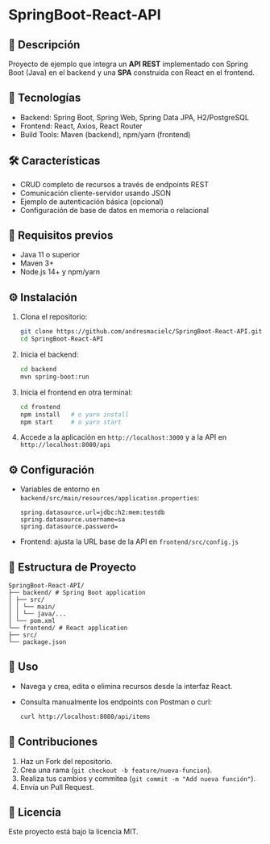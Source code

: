 # SpringBoot-React-API

## 📄 Descripción

Proyecto de ejemplo que integra un **API REST** implementado con Spring Boot (Java) en el backend y una **SPA** construida con React en el frontend.

## 🚀 Tecnologías

* Backend: Spring Boot, Spring Web, Spring Data JPA, H2/PostgreSQL
* Frontend: React, Axios, React Router
* Build Tools: Maven (backend), npm/yarn (frontend)

## 🛠️ Características

* CRUD completo de recursos a través de endpoints REST
* Comunicación cliente-servidor usando JSON
* Ejemplo de autenticación básica (opcional)
* Configuración de base de datos en memoria o relacional

## 🚀 Requisitos previos

* Java 11 o superior
* Maven 3+
* Node.js 14+ y npm/yarn

## ⚙️ Instalación

1. Clona el repositorio:

   ```bash
   git clone https://github.com/andresmacielc/SpringBoot-React-API.git
   cd SpringBoot-React-API
   ```
2. Inicia el backend:

   ```bash
   cd backend
   mvn spring-boot:run
   ```
3. Inicia el frontend en otra terminal:

   ```bash
   cd frontend
   npm install   # o yarn install
   npm start     # o yarn start
   ```
4. Accede a la aplicación en `http://localhost:3000` y a la API en `http://localhost:8080/api`

## ⚙️ Configuración

* Variables de entorno en `backend/src/main/resources/application.properties`:

  ```properties
  spring.datasource.url=jdbc:h2:mem:testdb
  spring.datasource.username=sa
  spring.datasource.password=
  ```
* Frontend: ajusta la URL base de la API en `frontend/src/config.js`

## 📁 Estructura de Proyecto
```
SpringBoot-React-API/
├── backend/ # Spring Boot application
│ ├── src/
│ │ └── main/
│ │ └── java/...
│ └── pom.xml
└── frontend/ # React application
├── src/
└── package.json
```
## 🚨 Uso

* Navega y crea, edita o elimina recursos desde la interfaz React.
* Consulta manualmente los endpoints con Postman o curl:

  ```bash
  curl http://localhost:8080/api/items
  ```

## 🤝 Contribuciones

1. Haz un Fork del repositorio.
2. Crea una rama (`git checkout -b feature/nueva-funcion`).
3. Realiza tus cambios y commitea (`git commit -m "Add nueva función"`).
4. Envía un Pull Request.

## 📝 Licencia

Este proyecto está bajo la licencia MIT.
